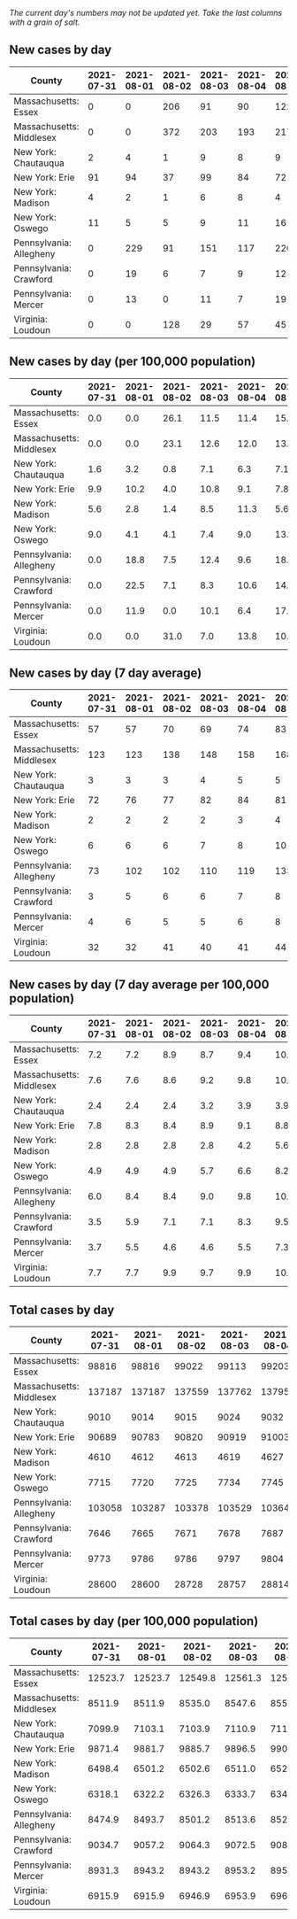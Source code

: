 _The current day's numbers may not be updated yet. Take the last columns with a grain of salt._
## New cases by day

| County | 2021-07-31 | 2021-08-01 | 2021-08-02 | 2021-08-03 | 2021-08-04 | 2021-08-05 | 2021-08-06 |
| --- | --- | --- | --- | --- | --- | --- | --- |
| Massachusetts: Essex | 0 | 0 | 206 | 91 | 90 | 122 |  |
| Massachusetts: Middlesex | 0 | 0 | 372 | 203 | 193 | 217 |  |
| New York: Chautauqua | 2 | 4 | 1 | 9 | 8 | 9 |  |
| New York: Erie | 91 | 94 | 37 | 99 | 84 | 72 |  |
| New York: Madison | 4 | 2 | 1 | 6 | 8 | 4 |  |
| New York: Oswego | 11 | 5 | 5 | 9 | 11 | 16 |  |
| Pennsylvania: Allegheny | 0 | 229 | 91 | 151 | 117 | 220 |  |
| Pennsylvania: Crawford | 0 | 19 | 6 | 7 | 9 | 12 |  |
| Pennsylvania: Mercer | 0 | 13 | 0 | 11 | 7 | 19 |  |
| Virginia: Loudoun | 0 | 0 | 128 | 29 | 57 | 45 |  |

## New cases by day (per 100,000 population)

| County | 2021-07-31 | 2021-08-01 | 2021-08-02 | 2021-08-03 | 2021-08-04 | 2021-08-05 | 2021-08-06 |
| --- | --- | --- | --- | --- | --- | --- | --- |
| Massachusetts: Essex | 0.0 | 0.0 | 26.1 | 11.5 | 11.4 | 15.5 |  |
| Massachusetts: Middlesex | 0.0 | 0.0 | 23.1 | 12.6 | 12.0 | 13.5 |  |
| New York: Chautauqua | 1.6 | 3.2 | 0.8 | 7.1 | 6.3 | 7.1 |  |
| New York: Erie | 9.9 | 10.2 | 4.0 | 10.8 | 9.1 | 7.8 |  |
| New York: Madison | 5.6 | 2.8 | 1.4 | 8.5 | 11.3 | 5.6 |  |
| New York: Oswego | 9.0 | 4.1 | 4.1 | 7.4 | 9.0 | 13.1 |  |
| Pennsylvania: Allegheny | 0.0 | 18.8 | 7.5 | 12.4 | 9.6 | 18.1 |  |
| Pennsylvania: Crawford | 0.0 | 22.5 | 7.1 | 8.3 | 10.6 | 14.2 |  |
| Pennsylvania: Mercer | 0.0 | 11.9 | 0.0 | 10.1 | 6.4 | 17.4 |  |
| Virginia: Loudoun | 0.0 | 0.0 | 31.0 | 7.0 | 13.8 | 10.9 |  |

## New cases by day (7 day average)

| County | 2021-07-31 | 2021-08-01 | 2021-08-02 | 2021-08-03 | 2021-08-04 | 2021-08-05 | 2021-08-06 |
| --- | --- | --- | --- | --- | --- | --- | --- |
| Massachusetts: Essex | 57 | 57 | 70 | 69 | 74 | 83 |  |
| Massachusetts: Middlesex | 123 | 123 | 138 | 148 | 158 | 168 |  |
| New York: Chautauqua | 3 | 3 | 3 | 4 | 5 | 5 |  |
| New York: Erie | 72 | 76 | 77 | 82 | 84 | 81 |  |
| New York: Madison | 2 | 2 | 2 | 2 | 3 | 4 |  |
| New York: Oswego | 6 | 6 | 6 | 7 | 8 | 10 |  |
| Pennsylvania: Allegheny | 73 | 102 | 102 | 110 | 119 | 133 |  |
| Pennsylvania: Crawford | 3 | 5 | 6 | 6 | 7 | 8 |  |
| Pennsylvania: Mercer | 4 | 6 | 5 | 5 | 6 | 8 |  |
| Virginia: Loudoun | 32 | 32 | 41 | 40 | 41 | 44 |  |

## New cases by day (7 day average per 100,000 population)

| County | 2021-07-31 | 2021-08-01 | 2021-08-02 | 2021-08-03 | 2021-08-04 | 2021-08-05 | 2021-08-06 |
| --- | --- | --- | --- | --- | --- | --- | --- |
| Massachusetts: Essex | 7.2 | 7.2 | 8.9 | 8.7 | 9.4 | 10.5 |  |
| Massachusetts: Middlesex | 7.6 | 7.6 | 8.6 | 9.2 | 9.8 | 10.4 |  |
| New York: Chautauqua | 2.4 | 2.4 | 2.4 | 3.2 | 3.9 | 3.9 |  |
| New York: Erie | 7.8 | 8.3 | 8.4 | 8.9 | 9.1 | 8.8 |  |
| New York: Madison | 2.8 | 2.8 | 2.8 | 2.8 | 4.2 | 5.6 |  |
| New York: Oswego | 4.9 | 4.9 | 4.9 | 5.7 | 6.6 | 8.2 |  |
| Pennsylvania: Allegheny | 6.0 | 8.4 | 8.4 | 9.0 | 9.8 | 10.9 |  |
| Pennsylvania: Crawford | 3.5 | 5.9 | 7.1 | 7.1 | 8.3 | 9.5 |  |
| Pennsylvania: Mercer | 3.7 | 5.5 | 4.6 | 4.6 | 5.5 | 7.3 |  |
| Virginia: Loudoun | 7.7 | 7.7 | 9.9 | 9.7 | 9.9 | 10.6 |  |

## Total cases by day

| County | 2021-07-31 | 2021-08-01 | 2021-08-02 | 2021-08-03 | 2021-08-04 | 2021-08-05 | 2021-08-06 |
| --- | --- | --- | --- | --- | --- | --- | --- |
| Massachusetts: Essex | 98816 | 98816 | 99022 | 99113 | 99203 | 99325 |  |
| Massachusetts: Middlesex | 137187 | 137187 | 137559 | 137762 | 137955 | 138172 |  |
| New York: Chautauqua | 9010 | 9014 | 9015 | 9024 | 9032 | 9041 |  |
| New York: Erie | 90689 | 90783 | 90820 | 90919 | 91003 | 91075 |  |
| New York: Madison | 4610 | 4612 | 4613 | 4619 | 4627 | 4631 |  |
| New York: Oswego | 7715 | 7720 | 7725 | 7734 | 7745 | 7761 |  |
| Pennsylvania: Allegheny | 103058 | 103287 | 103378 | 103529 | 103646 | 103866 |  |
| Pennsylvania: Crawford | 7646 | 7665 | 7671 | 7678 | 7687 | 7699 |  |
| Pennsylvania: Mercer | 9773 | 9786 | 9786 | 9797 | 9804 | 9823 |  |
| Virginia: Loudoun | 28600 | 28600 | 28728 | 28757 | 28814 | 28859 |  |

## Total cases by day (per 100,000 population)

| County | 2021-07-31 | 2021-08-01 | 2021-08-02 | 2021-08-03 | 2021-08-04 | 2021-08-05 | 2021-08-06 |
| --- | --- | --- | --- | --- | --- | --- | --- |
| Massachusetts: Essex | 12523.7 | 12523.7 | 12549.8 | 12561.3 | 12572.7 | 12588.2 |  |
| Massachusetts: Middlesex | 8511.9 | 8511.9 | 8535.0 | 8547.6 | 8559.6 | 8573.1 |  |
| New York: Chautauqua | 7099.9 | 7103.1 | 7103.9 | 7110.9 | 7117.2 | 7124.3 |  |
| New York: Erie | 9871.4 | 9881.7 | 9885.7 | 9896.5 | 9905.6 | 9913.4 |  |
| New York: Madison | 6498.4 | 6501.2 | 6502.6 | 6511.0 | 6522.3 | 6528.0 |  |
| New York: Oswego | 6318.1 | 6322.2 | 6326.3 | 6333.7 | 6342.7 | 6355.8 |  |
| Pennsylvania: Allegheny | 8474.9 | 8493.7 | 8501.2 | 8513.6 | 8523.2 | 8541.3 |  |
| Pennsylvania: Crawford | 9034.7 | 9057.2 | 9064.3 | 9072.5 | 9083.2 | 9097.4 |  |
| Pennsylvania: Mercer | 8931.3 | 8943.2 | 8943.2 | 8953.2 | 8959.6 | 8977.0 |  |
| Virginia: Loudoun | 6915.9 | 6915.9 | 6946.9 | 6953.9 | 6967.7 | 6978.5 |  |
